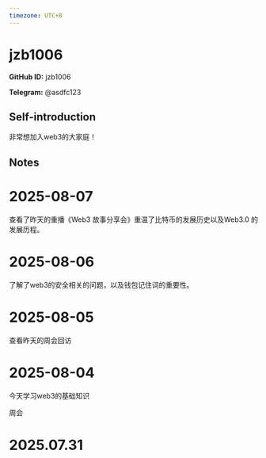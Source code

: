 ```yaml
---
timezone: UTC+8
---
```


# jzb1006

**GitHub ID:** jzb1006

**Telegram:** @asdfc123

## Self-introduction

非常想加入web3的大家庭！

## Notes

<!-- Content_START -->
# 2025-08-07

查看了昨天的重播《Web3 故事分享会》重温了比特币的发展历史以及Web3.0 的发展历程。

# 2025-08-06

了解了web3的安全相关的问题，以及钱包记住词的重要性。

# 2025-08-05

查看昨天的周会回访

# 2025-08-04

今天学习web3的基础知识

周会

# 2025.07.31


<!-- Content_END -->
